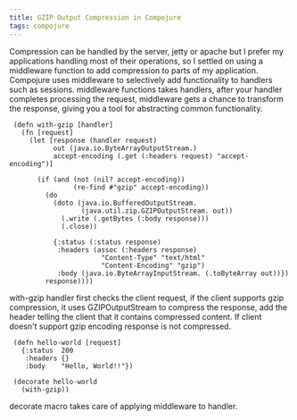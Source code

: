 ```yaml
---
title: GZIP Output Compression in Compojure
tags: compojure
---
```


Compression can be handled by the server, jetty or apache but I prefer
my applications handling most of their operations, so I settled on using a
middleware function to add compression to parts of my
application. Compojure uses middleware to selectively add functionality
to handlers such as sessions. middleware functions takes handlers, after
your handler completes processing the request, middleware gets a chance to
transform the response, giving you a tool for abstracting common
functionality.

     (defn with-gzip [handler]
       (fn [request]
         (let [response (handler request)
               out (java.io.ByteArrayOutputStream.)
               accept-encoding (.get (:headers request) "accept-encoding")]

           (if (and (not (nil? accept-encoding))
                    (re-find #"gzip" accept-encoding))
             (do
               (doto (java.io.BufferedOutputStream.
                      (java.util.zip.GZIPOutputStream. out))
                 (.write (.getBytes (:body response)))
                 (.close))

               {:status (:status response)
                :headers (assoc (:headers response)
                           "Content-Type" "text/html"
                           "Content-Encoding" "gzip")
                :body (java.io.ByteArrayInputStream. (.toByteArray out))})
             response))))

with-gzip handler first checks the client request, if the client
supports gzip compression, it uses GZIPOutputStream to compress the
response, add the header telling the client that it contains compressed
content. If client doesn't support gzip encoding response is not
compressed.

     (defn hello-world [request]
       {:status  200
        :headers {}
        :body    "Hello, World!!"})

     (decorate hello-world
       (with-gzip))

decorate macro takes care of applying middleware to handler.

